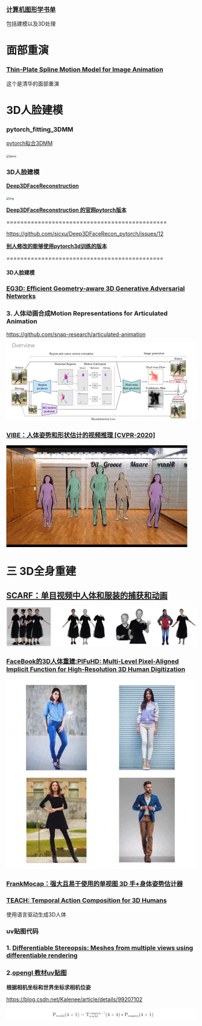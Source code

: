 ### [计算机图形学书单](https://github.com/HW140701/Book-list-of-computational-geometry-and-computer-graphics)

包括建模以及3D处理

#  面部重演

### [Thin-Plate Spline Motion Model for Image Animation](https://github.com/yoyo-nb/Thin-Plate-Spline-Motion-Model)

这个是清华的面部重演

#  3D人脸建模

### pytorch_fitting_3DMM

[pytorch拟合3DMM](https://github.com/ascust/3DMM-Fitting-Pytorch)

<img src="https://github.com/ascust/3DMM-Fitting-Pytorch/raw/master/gifs/demo.gif" alt="demo" style="zoom:50%;" />

### 3D人脸建模

**[Deep3DFaceReconstruction](https://github.com/microsoft/Deep3DFaceReconstruction)**

<img src="https://github.com/microsoft/Deep3DFaceReconstruction/raw/master/images/example.gif" alt="img" style="zoom:50%;" />

**[Deep3DFaceReconstruction 的官网pytorch版本](https://github.com/sicxu/Deep3DFaceRecon_pytorch)**

==============================================

https://github.com/sicxu/Deep3DFaceRecon_pytorch/issues/12

**[别人修改的能够使用pytorch3d训练的版本](https://github.com/xingmimfl/Deep3DFaceRecon_pytorch)**

=============================================

#### 3D人脸建模

###  [EG3D: Efficient Geometry-aware 3D Generative Adversarial Networks](https://nvlabs.github.io/eg3d/)



### 3. 人体动画合成Motion Representations for Articulated Animation

https://github.com/snap-research/articulated-animation

<img src="README.assets/Snipaste_2022-10-09_19-02-06.png" alt="image" style="zoom:50%;" />



### [VIBE：人体姿势和形状估计的视频推理 [CVPR-2020]](https://github.com/mkocabas/VIBE)

![header_2](README.assets/header_2.gif)



# 三 3D全身重建

## [SCARF：单目视频中人体和服装的捕获和动画](https://github.com/YadiraF/SCARF)

![Teaser](README.assets/Teaser.png)



###  [FaceBook的3D人体重建:PIFuHD: Multi-Level Pixel-Aligned Implicit Function for High-Resolution 3D Human Digitization](https://shunsukesaito.github.io/PIFuHD/)

![68747470733a2f2f7368756e73756b65736169746f2e6769746875622e696f2f5049467548442f7265736f75726365732f696d616765732f7069667568642e676966](README.assets/68747470733a2f2f7368756e73756b65736169746f2e6769746875622e696f2f5049467548442f7265736f75726365732f696d616765732f7069667568642e676966.gif)

###  [FrankMocap：强大且易于使用的单视图 3D 手+身体姿势估计器](https://github.com/facebookresearch/frankmocap)

###  [TEACH: Temporal Action Composition for 3D Humans](https://github.com/athn-nik/teach) 

使用语言驱动生成3D人体



### 

### uv贴图代码

###  1. [Differentiable Stereopsis: Meshes from multiple views using differentiable rendering](https://github.com/shubham-goel/ds)

### 2.[opengl 教材uv贴图](https://github.com/js-duan/texture_map)



**根据相机坐标和世界坐标求相机位姿**

https://blog.csdn.net/Kalenee/article/details/99207102

![image-20220927164908539](README.assets/image-20220927164908539.png)

